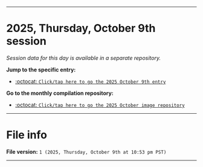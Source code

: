 
***

# 2025, Thursday, October 9th session

_Session data for this day is available in a separate repository._

**Jump to the specific entry:**

- [:octocat: `Click/tap here to go the 2025 October 9th entry`](https://github.com/seanpm2001/SeansLifeArchive_Images_MotorWorld_CarFactory_Y2025_V10/tree/SeansLifeArchive_Images_MotorWorld_CarFactory_Y2025_V10_Main-dev/2025/10_October/09/)

**Go to the monthly compilation repository:**

- [:octocat: `Click/tap here to go the 2025 October image repository`](https://github.com/seanpm2001/SeansLifeArchive_Images_MotorWorld_CarFactory_Y2025_V10/)

***

# File info

**File version:** `1 (2025, Thursday, October 9th at 10:53 pm PST)`

***
